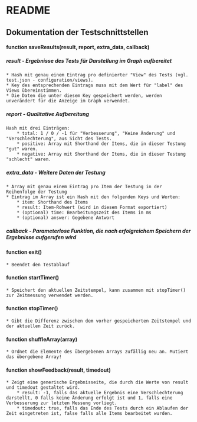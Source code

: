 # README

## Dokumentation der Testschnittstellen

#### function saveResults(result, report, extra_data, callback)

##### result - Ergebnisse des Tests für Darstellung im Graph aufbereitet
	* Hash mit genau einem Eintrag pro definierter "View" des Tests (vgl. test.json - configuration/views).
	* Key des entsprechenden Eintrags muss mit dem Wert für "label" des Views übereinstimmen.
	* Die Daten die unter diesem Key gespeichert werden, werden unverändert für die Anzeige im Graph verwendet.

##### report - Qualitative Aufbereitung
    Hash mit drei Einträgen:
		* total: 1 / 0 / -1 für "Verbesserung", "Keine Änderung" und "Verschlechterung", aus Sicht des Tests.
		* positive: Array mit Shorthand der Items, die in dieser Testung "gut" waren.
		* negative: Array mit Shorthand der Items, die in dieser Testung "schlecht" waren.
	
##### extra_data - Weitere Daten der Testung
	* Array mit genau einem Eintrag pro Item der Testung in der Reihenfolge der Testung
	* Eintrag im Array ist ein Hash mit den folgenden Keys und Werten:
		* item: Shorthand des Items 
		* result: Item-Rohwert (wird in diesem Format exportiert)
		* (optional) time: Bearbeitungszeit des Items in ms
		* (optional) answer: Gegebene Antwort

##### callback - Parameterlose Funktion, die nach erfolgreichem Speichern der Ergebnisse aufgerufen wird
		
#### function exit()
    * Beendet den Testablauf 

#### function startTimer()
    * Speichert den aktuellen Zeitstempel, kann zusammen mit stopTimer() zur Zeitmessung verwendet werden.

#### function stopTimer()
    * Gibt die Differenz zwischen dem vorher gespeicherten Zeitstempel und der aktuellen Zeit zurück.

#### function shuffleArray(array)
    * Ordnet die Elemente des übergebenen Arrays zufällig neu an. Mutiert das übergebene Array!
 
#### function showFeedback(result, timedout)
    * Zeigt eine generische Ergebnisseite, die durch die Werte von result und timedout gestaltet wird.
        * result: -1, falls das aktuelle Ergebnis eine Verschlechterung darstellt, 0 falls keine Änderung erfolgt ist und 1, falls eine Verbesserung zur letzten Messung vorliegt.
        * timedout: true, falls das Ende des Tests durch ein Ablaufen der Zeit eingetreten ist, false falls alle Items bearbeitet wurden.
